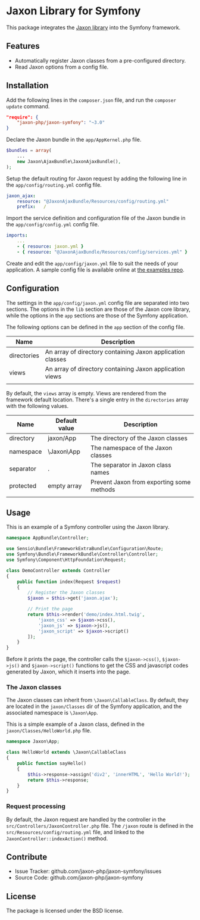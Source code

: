 Jaxon Library for Symfony
=========================

This package integrates the [Jaxon library](https://github.com/jaxon-php/jaxon-core) into the Symfony framework.

Features
--------

- Automatically register Jaxon classes from a pre-configured directory.
- Read Jaxon options from a config file.

Installation
------------

Add the following lines in the `composer.json` file, and run the `composer update` command.
```json
"require": {
    "jaxon-php/jaxon-symfony": "~3.0"
}
```

Declare the Jaxon bundle in the `app/AppKernel.php` file.
```php
$bundles = array(
    ...
    new Jaxon\AjaxBundle\JaxonAjaxBundle(),
);
```

Setup the default routing for Jaxon request by adding the following line in the `app/config/routing.yml` config file.
```yaml
jaxon_ajax:
    resource: "@JaxonAjaxBundle/Resources/config/routing.yml"
    prefix:   /
```

Import the service definition and configuration file of the Jaxon bundle in the `app/config/config.yml` config file.
```yaml
imports:
    ...
    - { resource: jaxon.yml }
    - { resource: "@JaxonAjaxBundle/Resources/config/services.yml" }
```

Create and edit the `app/config/jaxon.yml` file to suit the needs of your application.
A sample config file is available online at [the examples repo](https://github.com/jaxon-php/jaxon-examples/blob/master/frameworks/symfony/app/config/jaxon.yml).

Configuration
------------

The settings in the `app/config/jaxon.yml` config file are separated into two sections.
The options in the `lib` section are those of the Jaxon core library, while the options in the `app` sections are those of the Symfony application.

The following options can be defined in the `app` section of the config file.

| Name | Description |
|------|---------------|
| directories | An array of directory containing Jaxon application classes |
| views   | An array of directory containing Jaxon application views |
| | | |

By default, the `views` array is empty. Views are rendered from the framework default location.
There's a single entry in the `directories` array with the following values.

| Name | Default value | Description |
|------|---------------|-------------|
| directory | jaxon/App | The directory of the Jaxon classes |
| namespace | \Jaxon\App  | The namespace of the Jaxon classes |
| separator | .           | The separator in Jaxon class names |
| protected | empty array | Prevent Jaxon from exporting some methods |
| | | |

Usage
-----

This is an example of a Symfony controller using the Jaxon library.
```php
namespace AppBundle\Controller;

use Sensio\Bundle\FrameworkExtraBundle\Configuration\Route;
use Symfony\Bundle\FrameworkBundle\Controller\Controller;
use Symfony\Component\HttpFoundation\Request;

class DemoController extends Controller
{
    public function index(Request $request)
    {
        // Register the Jaxon classes
        $jaxon = $this->get('jaxon.ajax');

        // Print the page
        return $this->render('demo/index.html.twig',
            'jaxon_css' => $jaxon->css(),
            'jaxon_js' => $jaxon->js(),
            'jaxon_script' => $jaxon->script()
        ]);
    }
}
```

Before it prints the page, the controller calls the `$jaxon->css()`, `$jaxon->js()` and `$jaxon->script()` functions to get the CSS and javascript codes generated by Jaxon, which it inserts into the page.

### The Jaxon classes

The Jaxon classes can inherit from `\Jaxon\CallableClass`.
By default, they are located in the `jaxon/Classes` dir of the Symfony application, and the associated namespace is `\Jaxon\App`.

This is a simple example of a Jaxon class, defined in the `jaxon/Classes/HelloWorld.php` file.

```php
namespace Jaxon\App;

class HelloWorld extends \Jaxon\CallableClass
{
    public function sayHello()
    {
        $this->response->assign('div2', 'innerHTML', 'Hello World!');
        return $this->response;
    }
}
```

### Request processing

By default, the Jaxon request are handled by the controller in the `src/Controllers/JaxonController.php` file.
The `/jaxon` route is defined in the `src/Resources/config/routing.yml` file, and linked to the `JaxonController::indexAction()` method.

Contribute
----------

- Issue Tracker: github.com/jaxon-php/jaxon-symfony/issues
- Source Code: github.com/jaxon-php/jaxon-symfony

License
-------

The package is licensed under the BSD license.
